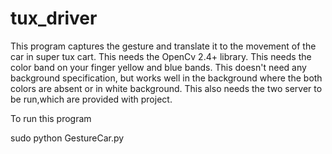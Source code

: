 tux_driver
==========

This program captures the gesture and translate it to the movement of the car in super tux cart.
This needs the OpenCv 2.4+ library.
This needs the color band on your finger yellow and blue bands.
This doesn't need any background specification, but works well in the background where the both colors are absent or in white background.
This also needs the two server to be run,which are provided with project.

To run this program

sudo python GestureCar.py

